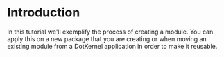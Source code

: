 # Introduction

In this tutorial we'll exemplify the process of creating a module. You can apply this on a new package that you are creating or when moving an existing module from a DotKernel application in order to make it reusable.
